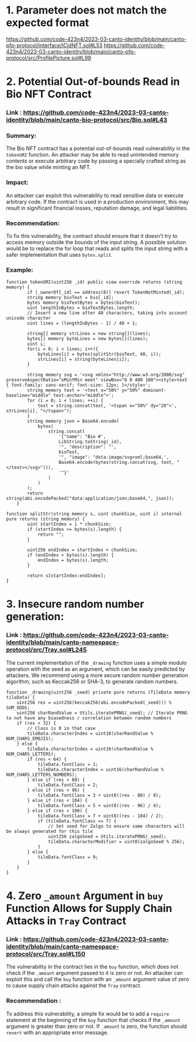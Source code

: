 # 1. Parameter does not match the expected format
https://github.com/code-423n4/2023-03-canto-identity/blob/main/canto-pfp-protocol/interface/ICidNFT.sol#L53
https://github.com/code-423n4/2023-03-canto-identity/blob/main/canto-pfp-protocol/src/ProfilePicture.sol#L99

# 2. Potential Out-of-bounds Read in Bio NFT Contract 
### Link : https://github.com/code-423n4/2023-03-canto-identity/blob/main/canto-bio-protocol/src/Bio.sol#L43
### Summary: 
The Bio NFT contract has a potential out-of-bounds read vulnerability in the `tokenURI` function. An attacker may be able to read unintended memory contents or execute arbitrary code by passing a specially crafted string as the bio value while minting an NFT.
### Impact: 
An attacker can exploit this vulnerability to read sensitive data or execute arbitrary code. If the contract is used in a production environment, this may result in significant financial losses, reputation damage, and legal liabilities.
### Recommendation: 
To fix this vulnerability, the contract should ensure that it doesn't try to access memory outside the bounds of the input string. A possible solution would be to replace the for loop that reads and splits the input string with a safer implementation that uses `bytes.split`.
### Example:
```
function tokenURI(uint256 _id) public view override returns (string memory) {
        if (_ownerOf[_id] == address(0)) revert TokenNotMinted(_id);
        string memory bioText = bio[_id];
        bytes memory bioTextBytes = bytes(bioText);
        uint lengthInBytes = bioTextBytes.length;
        // Insert a new line after 40 characters, taking into account unicode character
        uint lines = (lengthInBytes - 1) / 40 + 1;

        string[] memory strLines = new string[](lines);
        bytes[] memory byteLines = new bytes[](lines);
        uint i;
        for(i = 0; i < lines; i++){
            byteLines[i] = bytes(splitStr(bioText, 40, i));
            strLines[i] = string(byteLines[i]);
        }
        
        string memory svg = '<svg xmlns="http://www.w3.org/2000/svg" preserveAspectRatio="xMinYMin meet" viewBox="0 0 400 100"><style>text { font-family: sans-serif; font-size: 12px; }</style>';
        string memory text = '<text x="50%" y="50%" dominant-baseline="middle" text-anchor="middle">';
        for (i = 0; i < lines; ++i) {
            text = string.concat(text, '<tspan x="50%" dy="20">', strLines[i], "</tspan>");
        }
        string memory json = Base64.encode(
            bytes(
                string.concat(
                    '{"name": "Bio #',
                    LibString.toString(_id),
                    '", "description": "',
                    bioText,
                    '", "image": "data:image/svg+xml;base64,',
                    Base64.encode(bytes(string.concat(svg, text, "</text></svg>"))),
                    '"}'
                )
            )
        );
        return string(abi.encodePacked("data:application/json;base64,", json));
    }

function splitStr(string memory s, uint chunkSize, uint i) internal pure returns (string memory) {
        uint startIndex = i * chunkSize;
        if (startIndex >= bytes(s).length) {
            return "";
        }

        uint256 endIndex = startIndex + chunkSize;
        if (endIndex > bytes(s).length) {
            endIndex = bytes(s).length;
        }

        return s[startIndex:endIndex];
}
```
# 3. Insecure random number generation: 
### Link : https://github.com/code-423n4/2023-03-canto-identity/blob/main/canto-namespace-protocol/src/Tray.sol#L245
The current implementation of the `_drawing` function uses a simple modulo operation with the seed as an argument, which can be easily predicted by attackers. We recommend using a more secure random number generation algorithm, such as Keccak256 or SHA-3, to generate random numbers.
```
function _drawing(uint256 _seed) private pure returns (TileData memory tileData) {
    uint256 res = uint256(keccak256(abi.encodePacked(_seed))) % SUM_ODDS;
    uint256 charRandValue = Utils.iteratePRNG(_seed); // Iterate PRNG to not have any biasedness / correlation between random numbers
    if (res < 32) {
        // Class is 0 in that case
        tileData.characterIndex = uint16(charRandValue % NUM_CHARS_EMOJIS);
    } else {
        tileData.characterIndex = uint16(charRandValue % NUM_CHARS_LETTERS);
        if (res < 64) {
            tileData.fontClass = 1;
            tileData.characterIndex = uint16(charRandValue % NUM_CHARS_LETTERS_NUMBERS);
        } else if (res < 80) {
            tileData.fontClass = 2;
        } else if (res < 96) {
            tileData.fontClass = 3 + uint8((res - 80) / 8);
        } else if (res < 104) {
            tileData.fontClass = 5 + uint8((res - 96) / 4);
        } else if (res < 108) {
            tileData.fontClass = 7 + uint8((res - 104) / 2);
            if (tileData.fontClass == 7) {
                // Set seed for Zalgo to ensure same characters will be always generated for this tile
                uint256 zalgoSeed = Utils.iteratePRNG(_seed);
                tileData.characterModifier = uint8(zalgoSeed % 256);
            }
        } else {
            tileData.fontClass = 9;
        }
    }
}
```
# 4. Zero `_amount` Argument in `buy` Function Allows for Supply Chain Attacks in `Tray` Contract
### Link : https://github.com/code-423n4/2023-03-canto-identity/blob/main/canto-namespace-protocol/src/Tray.sol#L150
The vulnerability in the contract lies in the `buy` function, which does not check if the `_amount` argument passed to it is zero or not. An attacker can exploit this and call the `buy` function with an `_amount` argument value of zero to cause supply chain attacks against the `Tray` contract.
### Recommendation : 
To address this vulnerability, a simple fix would be to add a `require` statement at the beginning of the `buy` function that checks if the `_amount` argument is greater than zero or not. If `_amount` is zero, the function should `revert` with an appropriate error message.
